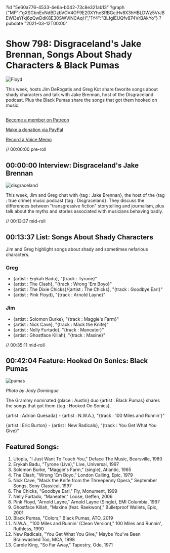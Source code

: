 ?id "5e60a776-4533-4e6a-b042-73c8e321ab13"
?graph {"MP":"gXSGbnEvNdBDzbVOV4OF9E20XYheSRBGcjHv8X3hHBLDWz5VrJBEWl3eYfkj6zQwDdK8E30SWVlNCAqH","1Y4":"BLfgIEUQfv874VrBAkYo"}
?pubdate "2021-03-12T00:00"
# Show 798: Disgraceland's Jake Brennan, Songs About Shady Characters & Black Pumas

![Floyd](https://static.soundopinions.org/images/2021/shady.jpeg)

This week, hosts Jim DeRogatis and Greg Kot share favorite songs about shady characters and talk with Jake Brennan, host of the Disgraceland podcast. Plus the Black Pumas share the songs that got them hooked on music. 



## 

[Become a member on Patreon](https://www.patreon.com/soundopinions)

[Make a donation via PayPal](https://bit.ly/36zIhZK)

[Record a Voice Memo](https://www.micdropp.com/studio/5febf006eba45/) 

// 00:00:00 pre-roll



## 00:00:00 Interview: Disgraceland's Jake Brennan

![disgraceland](https://static.soundopinions.org/images/2021/disgraceland_exclusive_2400x2400.jpg-(2).jpeg)

This week, Jim and Greg chat with {tag : Jake Brennan}, the host of the {tag : true crime} music podcast {tag : Disgraceland}. They discuss the differences between "transgressive fiction" storytelling and journalism, plus talk about the myths and stories associated with musicians behaving badly.

// 00:13:37 mid-roll



## 00:13:37 List: Songs About Shady Characters

Jim and Greg highlight songs about shady and sometimes nefarious characters.


### Greg

- {artist : Erykah Badu}, "{track : Tyrone}"
- {artist : The Clash}, "{track : Wrong 'Em Boyo}"
- {artist : The Dixie Chicks}/{artist : The Chicks}, "{track : Goodbye Earl}"
- {artist : Pink Floyd}, "{track : Arnold Layne}"


### Jim

- {artist : Solomon Burke}, "{track : Maggie's Farm}"
- {artist : Nick Cave}, "{track : Mack the Knife}"
- {artist : Nelly Furtado}, "{track : Maneater}"
- {artist : Ghostface Killah}, "{track : Maxine}"

// 00:35:11 mid-roll



## 00:42:04 Feature: Hooked On Sonics: Black Pumas

![pumas](https://static.soundopinions.org/images/2021/pumas2.jpeg)

*Photo by Jody Domingue*

The Grammy nominated {place : Austin} duo {artist : Black Pumas} shares the songs that got them {tag : Hooked On Sonics}.

{artist : Adrian Quesada} - {artist : N.W.A.}, "{track : 100 Miles and Runnin'}"

{artist : Eric Burton} - {artist : New Radicals}, "{track : You Get What You Give}"



## Featured Songs:

1. Utopia, "I Just Want To Touch You," Deface The Music, Bearsville, 1980
2. Erykah Badu, "Tyrone (Live)," Live, Universal, 1997
3. Solomon Burke, "Maggie's Farm," (single), Atlantic, 1965
4. The Clash, "Wrong 'Em Boyo," London Calling, Epic, 1979
5. Nick Cave, "Mack the Knife from the Threepenny Opera," September Songs, Sony Classical, 1997
6. The Chicks, "Goodbye Earl," Fly, Monument, 1999
7. Nelly Furtado, "Maneater," Loose, Geffen, 2006
8. Pink Floyd, "Arnold Layne," Arnold Layne (Single), EMI Columbia, 1967
9. Ghostface Killah, "Maxine (feat. Raekwon)," Bulletproof Wallets, Epic, 2001
10. Black Pumas, "Colors," Black Pumas, ATO, 2019
11. N.W.A., "100 Miles and Runnin' (Clean Version)," 100 Miles and Runnin', Ruthless, 1990
12. New Radicals, "You Get What You Give," Maybe You've Been Brainwashed Too, MCA, 1998
13. Carole King, "So Far Away," Tapestry, Ode, 1971